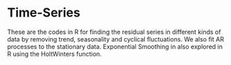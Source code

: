 # Time-Series
These are the codes in R for finding the residual series in different kinds of data by removing trend, seasonality and cyclical fluctuations. 
We also fit AR processes to the stationary data.
Exponential Smoothing in also explored in R using the HoltWinters function.
